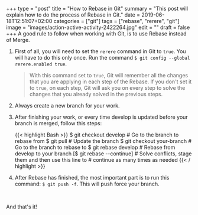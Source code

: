 +++
type = "post"
title = "How to Rebase in Git"
summary = "This post will explain how to do the process of Rebase in Git."
date = 2019-06-18T12:51:07+02:00
categories = ["git"]
tags = ["rebase", "rerere", "git"]
image = "images/action-active-activity-2422264.jpg"
edit = ""
draft = false
+++
A good rule to follow when working with Git, is to use Rebase instead of Merge.

1. First of all, you will need to set the `rerere` command in Git to `true`. You will have to do this only once. Run the command `$ git config --global rerere.enabled true`.

    > With this command set to `true`, Git will remember all the changes that you are applying in each step of the Rebase. If you don't set it to `true`, on each step, Git will ask you on every step to solve the changes that you already solved in the previous steps.

2. Always create a new branch for your work.

3. After finishing your work, or every time develop is updated before your branch is merged, follow this steps:

    {{< highlight Bash >}}
$ git checkout develop     # Go to the branch to rebase from
$ git pull                 # Update the branch
$ git checkout your-branch # Go to the branch to rebase to
$ git rebase develop       # Rebase from develop to your branch
[$ git rebase --continue]  # Solve conflicts, stage them and then use this line to 
                           # continue as many times as needed
{{< / highlight >}}

4. After Rebase has finished, the most important part is to run this command: `$ git push -f`. This will push force your branch.

<br />

And that's it!
